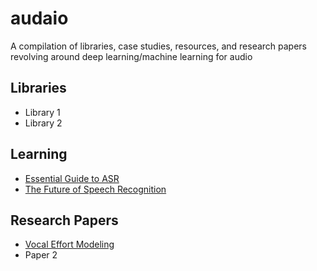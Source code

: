 # audaio
A compilation of libraries, case studies, resources, and research papers revolving around deep learning/machine learning for audio

## Libraries
- Library 1
- Library 2

## Learning
- [Essential Guide to ASR](https://developer.nvidia.com/blog/essential-guide-to-automatic-speech-recognition-technology/)
- [The Future of Speech Recognition](https://thegradient.pub/the-future-of-speech-recognition/)

## Research Papers
- [Vocal Effort Modeling](https://machinelearning.apple.com/research/vocal-effort-modeling)
- Paper 2
